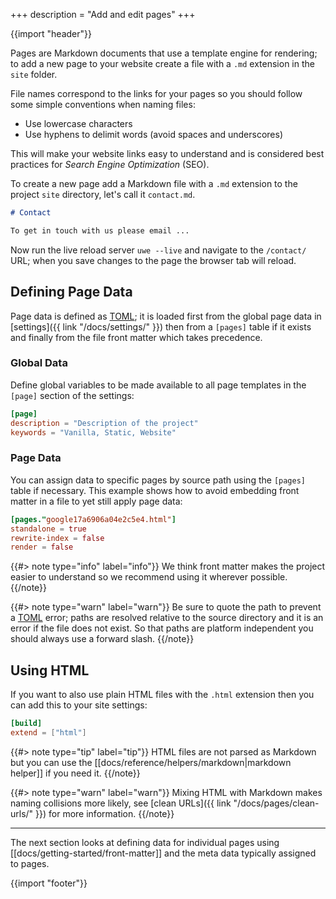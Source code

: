 +++
description = "Add and edit pages"
+++

{{import "header"}}

Pages are Markdown documents that use a template engine for rendering; to add a new page to your website create a file with a `.md` extension in the `site` folder.

File names correspond to the links for your pages so you should follow some simple conventions when naming files:

* Use lowercase characters
* Use hyphens to delimit words (avoid spaces and underscores)

This will make your website links easy to understand and is considered best practices for *Search Engine Optimization* (SEO).

To create a new page add a Markdown file with a `.md` extension to the project `site` directory, let's call it `contact.md`.

```markdown
# Contact

To get in touch with us please email ...
```

Now run the live reload server `uwe --live` and navigate to the `/contact/` URL; when you save changes to the page the browser tab will reload.

## Defining Page Data

Page data is defined as [TOML][]; it is loaded first from the global page data in [settings]({{ link "/docs/settings/" }}) then from a `[pages]` table if it exists and finally from the file front matter which takes precedence.

### Global Data

Define global variables to be made available to all page templates in the `[page]` section of the settings:

```toml
[page]
description = "Description of the project"
keywords = "Vanilla, Static, Website"
```

### Page Data

You can assign data to specific pages by source path using the `[pages]` table if necessary. This example shows how to avoid embedding front matter in a file to yet still apply page data:

```toml
[pages."google17a6906a04e2c5e4.html"]
standalone = true
rewrite-index = false
render = false
```

{{#> note type="info" label="info"}}
We think front matter makes the project easier to understand so we recommend using it wherever possible.
{{/note}}

{{#> note type="warn" label="warn"}}
Be sure to quote the path to prevent a [TOML][] error; paths are resolved relative to the source directory and it is an error if the file does not exist. So that paths are platform independent you should always use a forward slash.
{{/note}}

## Using HTML

If you want to also use plain HTML files with the `.html` extension then you can add this to your site settings:

```toml
[build]
extend = ["html"]
```

{{#> note type="tip" label="tip"}}
HTML files are not parsed as Markdown but you can use the [[docs/reference/helpers/markdown|markdown helper]] if you need it.
{{/note}}

{{#> note type="warn" label="warn"}}
Mixing HTML with Markdown makes naming collisions more likely, see [clean URLs]({{ link "/docs/pages/clean-urls/" }}) for more information.
{{/note}}

---

The next section looks at defining data for individual pages using [[docs/getting-started/front-matter]] and the meta data typically assigned to pages.

{{import "footer"}}

[TOML]: https://toml.io
